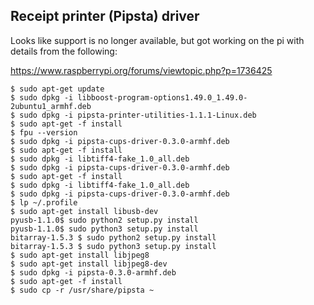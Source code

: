 Receipt printer (Pipsta) driver
-------------------------------

Looks like support is no longer available, but got working on the pi with details from the following:

https://www.raspberrypi.org/forums/viewtopic.php?p=1736425

```
$ sudo apt-get update
$ sudo dpkg -i libboost-program-options1.49.0_1.49.0-2ubuntu1_armhf.deb 
$ sudo dpkg -i pipsta-printer-utilities-1.1.1-Linux.deb 
$ sudo apt-get -f install
$ fpu --version
$ sudo dpkg -i pipsta-cups-driver-0.3.0-armhf.deb 
$ sudo apt-get -f install
$ sudo dpkg -i libtiff4-fake_1.0_all.deb 
$ sudo dpkg -i pipsta-cups-driver-0.3.0-armhf.deb 
$ sudo apt-get -f install
$ sudo dpkg -i libtiff4-fake_1.0_all.deb 
$ sudo dpkg -i pipsta-cups-driver-0.3.0-armhf.deb 
$ lp ~/.profile
$ sudo apt-get install libusb-dev
pyusb-1.1.0$ sudo python2 setup.py install
pyusb-1.1.0$ sudo python3 setup.py install
bitarray-1.5.3 $ sudo python2 setup.py install
bitarray-1.5.3 $ sudo python3 setup.py install
$ sudo apt-get install libjpeg8
$ sudo apt-get install libjpeg8-dev
$ sudo dpkg -i pipsta-0.3.0-armhf.deb 
$ sudo apt-get -f install
$ sudo cp -r /usr/share/pipsta ~
```